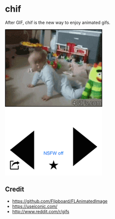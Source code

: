 # chif
After GIF, chif is the new way to enjoy animated gifs.

![screenshot](screenshot.png?raw=true)

## Credit
* https://github.com/Flipboard/FLAnimatedImage
* https://useiconic.com/
* http://www.reddit.com/r/gifs